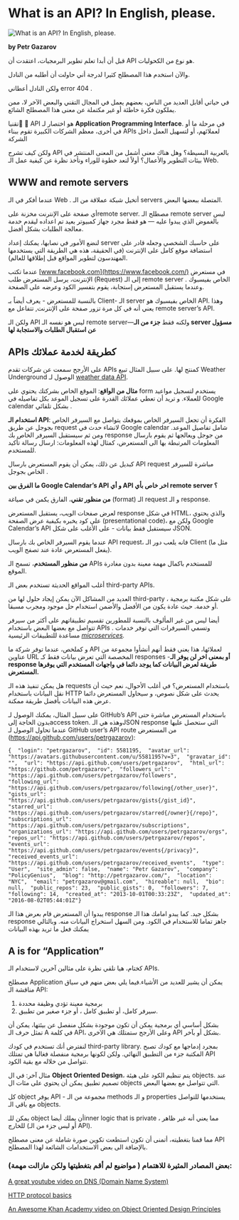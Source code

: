 # What is an API? In English, please.

![What is an API? In English, please.](https://cdn-media-1.freecodecamp.org/images/1*F8R-PEI9iVJ-sY3qFZemCg.png)

**by Petr Gazarov**

قبل أن أبدا تعلم تطوير البرمجيات، اعتقدت أن API هو نوع من الكحوليات.

والآن استخدم هذا المصطلح كثيرا لدرجة أني حاولت أن أطلبه من النادل.

ولكن النادل أعطاني  error 404 .

في حياتي أقابل العديد من الناس، بعضهم يعمل في المجال التقني والبعض الآخر لا، ممن يملكون فكرة خاطئة أو غير مكتملة عن معنى هذا المصطلح الشائع.

تقنيا ً، API هو اختصار لـ  **Application Programming Interface**.  في مرحلة ما أو في أخرى، معظم الشركات الكبيرة تقوم ببناء APIs لعملائهم، أو لتسهيل العمل داخل الشركة

ولكن كيف تشرح  API بالعربية البسيطة؟ وهل هناك معنى أشمل من المعنى المنتشر في بيئات التطوير والأعمال؟ أولاً لنعد خطوة للوراء ونأخذ نظرة عن كيفية عمل الـ Web. 

## WWW and remote servers
عندما أفكر في الـ Web . أتخيل  شبكة عملاقة من الـ servers المتصلة ببعضها البعض.

أي صفحة على الإنترنت مخزنة علىremote server. مصطلح الـ remote server ليس بالغموض الذي يبدوا عليه — هو فقط مجرد جهاز كمبيوتر بعيد تم اعداده ليقدم خدمة معالجة الطلبات بشكل أفضل.

لنضع الأمور في نصابها، يمكنك إعداد server على حاسبك الشخصي وجعله قادر على استضافة موقع كامل على الإنترنت (في الحقيقة، هذه هي الطريقة التي يستخدمها المهندسون لتطوير المواقع قبل إطلاقها للعالم).

عندما تكتب   [www.facebook.com](https://www.facebook.com/) في مستعرض الإنترنت، يرسل المستعرض طلب (Request) إلى الـ remote server الخاص بفيسبوك . وعندما يستقبل المستعرض إستجابة، يقوم بتفسير الكود وعرضه على الصفحة.

بالنسبة للمستعرض - يعرف أيضاً بـ Client- الـ server الخاص بفيسبوك هو API. وهذا يعني أنه في كل مرة تزور صفحة على الإنترنت, تتفاعل مع remote server’s API.

ولكن الـ API ليس هو نفسه الـ remote server—ولكنه فقط **جزء من الـ server مسؤول عن استقبال الطلبات والاستجابة لها** 

## APIs كطريقة لخدمة عملائك
 على الأرجح سمعت عن شركات تقدم APIs كمنتج لها. على سبيل المثال تبيع Weather Underground الوصول لـ  [weather data API](https://www.wunderground.com/weather/api).

**مثال من الواقع**: الموقع الخاص بشركتك  يحتوي على form يستخدم لتسجيل مواعيد للعملاء. و تريد أن تعطي عملائك القدرة على تسجيل الموعد بكل تفاصيله في Google calendar بشكل تلقائي .

**استخدام الـ API**: الفكرة أن تجعل السيرفر الخاص بموقعك يتواصل مع السيرفر الخاص بجوجل عن طريق request لانشاء حدث في Google calendar شامل تفاصيل الموعد. ومن ثم  سيستقبل السيرفر الخاص بك response من جوجل ويعالجها  ثم يقوم بارسال المعلومات المرتبطة بها الى المستعرض، كمثال لهذه المعلومات: ارسال رسالة تأكيد للمستخدم.

كبديل عن ذلك، يمكن أن يقوم المستعرض بارسال API request مباشرة للسيرفر الخاص بجوجل .

**ما الفرق بين  Google Calendar’s API و أي API اخر خاص بأي remote server ؟**

**من منظور تقني**، الفارق يكمن في صياغة (format)  الـ request و الـ response.

لعرض صفحات الويب، يستقبل المستعرض response في شكل HTML، والذي يحتوي على كود يخبره بكيفية عرض الصفحة (presentational code)، ولكن مع Google Calendar’s API سيستقبل فقط بيانات - على الأغلب على شكل JSON.

عندما يقوم السيرفر الخاص بك بارسال API request، فانه يلعب دور الـ Client (مثل ما يفعل المستعرض عادة عند تصفح الويب).

**من منظور المستخدم**، تسمح الـ APIs للمستخدم باكمال مهمة معينة بدون مغادرة الموقع.

أغلب المواقع الحديثة تستخدم بعض الـ third-party APIs.

العديد من المشاكل الآن يمكن إيجاد حلول لها من third-party ، على شكل مكتبة برمجية  أو خدمة. حيث عادة يكون من الأفضل والأضمن استخدام حل موجود ومجرب مسبقا.

أيضا ليس من غير المألوف بالنسبة للمطورين تقسيم تطبيقاتهم على أكثر من سيرفر تتواصل مع بعضها البعض باستخدام APIs . وتسمي السيرفرات التي توفر خدمات مساعدة للتطبيقات الرئيسية   [_microservices_](http://microservices.io/patterns/microservices.html)_._

و كملخص، عندما توفر شركة ما API لعملائها، هذا يعني فقط أنهم أنشأوا مجموعة من عناوين URL المخصصة التي تعرض  بيانات فقط كـ responses  -**أو بمعنى اخر لن يوفر الـ response طريقة لعرض البيانات كما  يوجد دائما في واجهات المستخدم التي يوفرها المستعرض.**

هل يمكن تنفيذ هذه الـ requests باستخدام المستعرض؟ في أغلب الأحوال، نعم حيث أن نقل البيانات باستخدام HTTP يحدث على شكل نصوص، و سيحاول المستعرض دائما عرض هذه البيانات بأفضل طريقة ممكنة.

على سبيل المثال، يمكنك الوصول لـ GitHub’s API باستخدام المستعرض مباشرة حتى بدون الحاجة إلىaccess token. وهذه هي الـJSON response التي ستحصل عليها عندما تحاول الوصول لـ GitHub user’s API route من المستعرض (https://api.github.com/users/petrgazarov): 

```
{  "login": "petrgazarov",  "id": 5581195,  "avatar_url": "https://avatars.githubusercontent.com/u/5581195?v=3",  "gravatar_id": "",  "url": "https://api.github.com/users/petrgazarov",  "html_url": "https://github.com/petrgazarov",  "followers_url": "https://api.github.com/users/petrgazarov/followers",  "following_url": "https://api.github.com/users/petrgazarov/following{/other_user}",  "gists_url": "https://api.github.com/users/petrgazarov/gists{/gist_id}",  "starred_url": "https://api.github.com/users/petrgazarov/starred{/owner}{/repo}",  "subscriptions_url": "https://api.github.com/users/petrgazarov/subscriptions",  "organizations_url": "https://api.github.com/users/petrgazarov/orgs",  "repos_url": "https://api.github.com/users/petrgazarov/repos",  "events_url": "https://api.github.com/users/petrgazarov/events{/privacy}",  "received_events_url": "https://api.github.com/users/petrgazarov/received_events",  "type": "User",  "site_admin": false,  "name": "Petr Gazarov",  "company": "PolicyGenius",  "blog": "http://petrgazarov.com/",  "location": "NYC",  "email": "petrgazarov@gmail.com",  "hireable": null,  "bio": null,  "public_repos": 23,  "public_gists": 0,  "followers": 7,  "following": 14,  "created_at": "2013-10-01T00:33:23Z",  "updated_at": "2016-08-02T05:44:01Z"}
```
يبدوا أن المستعرض قام بعرض هذا الـ response بشكل جيد. كما يبدو امامك هذا الـ response جاهز تماما للاستخدام في الكود. ومن السهل استخراج البيانات منه. وبالتالي يمكنك فعل ما تريد بهذه البيانات

## A is for “Application”
كختام، هيا نلقي نظرة على مثالين آخرين لاستخدام الـ APIs.

مصطلح Application يمكن أن يشير للعديد من الأشياء.فيما يلي بعض منهم في سياق مناقشة الـ API:
1. برمجية معينة تؤدي وظيفة محددة
2. سيرفر كامل، أو تطبيق كامل ، أو جزء صغير من تطبيق.

بشكل أساسي أي برمجية يمكن أن تكون موجودة بشكل منفصل عن بيئتها، يمكن أن تمثل حرف الـ A في كلمة API، وعلى الأرجح ستمتلك هي الآخرى API بشكل أو بآخر.

لنفترض أنك تستخدم في كودك third-party library. بمجرد إدماجها مع كودك  تصبح المكتبة جزء من التطبيق النهائي. ولكن لكونها برمجية منفصلة فغالبا هي تمتلك API تتواصل من خلاله مع بقية الكود.

مثال آخر: في ال **Object Oriented Design**، يتم تنظيم الكود على هيئة objects. عند تصميم تطبيق يمكن أن يحتوي على مئات ال objects التي تتواصل مع بعضها البعض.

كل object يوفر API - مجموعة من الـ methods و الـ properties يستخدمها للتواصل مع باقي الـ objects.

يمكن للـ object أن يملك أيضاinner logic that is private ، مما يعني أنه غير ظاهر للخارج (أو ليس جزء من الـ API).

مما قمنا بتغطيته، أتمنى أن تكون استطعت تكوين صورة شاملة عن معنى مصطلح API بالإضافة الى بعض الاستخدامات الشائعة لهذا المصطلح.

### بعض المصادر المثيرة للاهتمام ( مواضيع لم أقم بتغطيتها ولكن مازالت مهمة):
[A great youtube video on DNS (Domain Name System)](https://www.youtube.com/watch?v=72snZctFFtA&feature=youtu.be)

[HTTP protocol basics](https://simple.wikipedia.org/wiki/Hypertext_Transfer_Protocol)

[An Awesome Khan Academy video on Object Oriented Design Principles](https://www.khanacademy.org/computing/computer-programming/programming/object-oriented/p/object-types#)